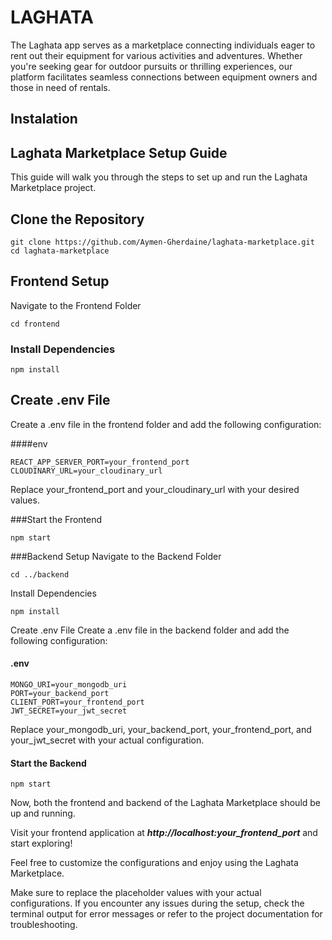 # LAGHATA

The Laghata app serves as a marketplace connecting individuals eager to rent out their equipment for various activities and adventures. Whether you're seeking gear for outdoor pursuits or thrilling experiences, our platform facilitates seamless connections between equipment owners and those in need of rentals.

## Instalation
## Laghata Marketplace Setup Guide

This guide will walk you through the steps to set up and run the Laghata Marketplace project.

## Clone the Repository

```
git clone https://github.com/Aymen-Gherdaine/laghata-marketplace.git
cd laghata-marketplace
```

## Frontend Setup
Navigate to the Frontend Folder

```
cd frontend
```
### Install Dependencies
```
npm install
```

## Create .env File
Create a .env file in the frontend folder and add the following configuration:

####env
```
REACT_APP_SERVER_PORT=your_frontend_port
CLOUDINARY_URL=your_cloudinary_url
```

Replace your_frontend_port and your_cloudinary_url with your desired values.

###Start the Frontend
```
npm start
```

###Backend Setup
Navigate to the Backend Folder
```
cd ../backend
```
Install Dependencies

```
npm install
```

Create .env File
Create a .env file in the backend folder and add the following configuration:

#### .env
```
MONGO_URI=your_mongodb_uri
PORT=your_backend_port
CLIENT_PORT=your_frontend_port
JWT_SECRET=your_jwt_secret
```
Replace your_mongodb_uri, your_backend_port, your_frontend_port, and your_jwt_secret with your actual configuration.

#### Start the Backend

```
npm start
```
Now, both the frontend and backend of the Laghata Marketplace should be up and running.

Visit your frontend application at ***http://localhost:your_frontend_port*** and start exploring!

Feel free to customize the configurations and enjoy using the Laghata Marketplace.

Make sure to replace the placeholder values with your actual configurations. If you encounter any issues during the setup, check the terminal output for error messages or refer to the project documentation for troubleshooting.




